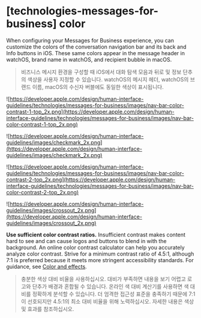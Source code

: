 # **[technologies-messages-for-business] color**

When configuring your Messages for Business experience, you can customize the colors of the conversation navigation bar and its back and Info buttons in iOS. These same colors appear in the message header in watchOS, brand name in watchOS, and recipient bubble in macOS.
> 비즈니스 메시지 환경을 구성할 때 iOS에서 대화 탐색 모음과 뒤로 및 정보 단추의 색상을 사용자 지정할 수 있습니다. watchOS의 메시지 헤더, watchOS의 브랜드 이름, macOS의 수신자 버블에도 동일한 색상이 표시됩니다.
>




![https://developer.apple.com/design/human-interface-guidelines/technologies/messages-for-business/images/nav-bar-color-contrast-1-top_2x.png](https://developer.apple.com/design/human-interface-guidelines/technologies/messages-for-business/images/nav-bar-color-contrast-1-top_2x.png)

![https://developer.apple.com/design/human-interface-guidelines/images/checkmark_2x.png](https://developer.apple.com/design/human-interface-guidelines/images/checkmark_2x.png)

![https://developer.apple.com/design/human-interface-guidelines/technologies/messages-for-business/images/nav-bar-color-contrast-2-top_2x.png](https://developer.apple.com/design/human-interface-guidelines/technologies/messages-for-business/images/nav-bar-color-contrast-2-top_2x.png)

![https://developer.apple.com/design/human-interface-guidelines/images/crossout_2x.png](https://developer.apple.com/design/human-interface-guidelines/images/crossout_2x.png)

**Use sufficient color contrast ratios.** Insufficient contrast makes content hard to see and can cause logos and buttons to blend in with the background. An online color contrast calculator can help you accurately analyze color contrast. Strive for a minimum contrast ratio of 4.5:1, although 7:1 is preferred because it meets more stringent accessibility standards. For guidance, see [Color and effects](https://developer.apple.com/design/human-interface-guidelines/foundations/accessibility#color-and-effects).
> 충분한 색상 대비 비율을 사용하십시오. 대비가 부족하면 내용을 보기 어렵고 로고와 단추가 배경과 혼합될 수 있습니다. 온라인 색 대비 계산기를 사용하면 색 대비를 정확하게 분석할 수 있습니다. 더 엄격한 접근성 표준을 충족하기 때문에 7:1이 선호되지만 4.5:1의 최소 대비 비율을 위해 노력하십시오. 자세한 내용은 색상 및 효과를 참조하십시오.
>



